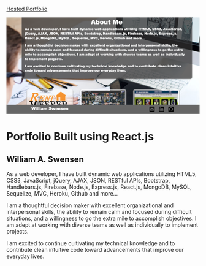 [Hosted Portfolio](http://www.william-swensen.com)

![Portfolio](/public/images/screenshot.png)

# Portfolio Built using React.js

## William A. Swensen

As a web developer, I have built dynamic web applications utilizing HTML5, CSS3, JavaScript, jQuery, AJAX, JSON, RESTful APIs, Bootstrap, Handlebars.js, Firebase, Node.js, Express.js, React.js, MongoDB, MySQL, Sequelize, MVC, Heroku, Github and more...

I am a thoughtful decision maker with excellent organizational and interpersonal skills, the ability to remain calm and focused during difficult situations, and a willingness to go the extra mile to accomplish objectives. I am adept at working with diverse teams as well as individually to implement projects. 

I am excited to continue cultivating my technical knowledge and to contribute clean intuitive code toward advancements that improve our everyday lives.